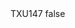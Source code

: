 <?xml version="1.0" encoding="UTF-8"?>
<CustomMetadata xmlns="http://soap.sforce.com/2006/04/metadata">
    <label>TXU147</label>
    <protected>false</protected>
</CustomMetadata>
